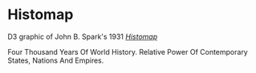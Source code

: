 # Histomap
D3 graphic of John B. Spark's 1931 [*Histomap*](http://www.davidrumsey.com/luna/servlet/detail/RUMSEY~8~1~200375~3001080:The-Histomap-)

Four Thousand Years Of World History. Relative Power Of Contemporary States, Nations And Empires. 
